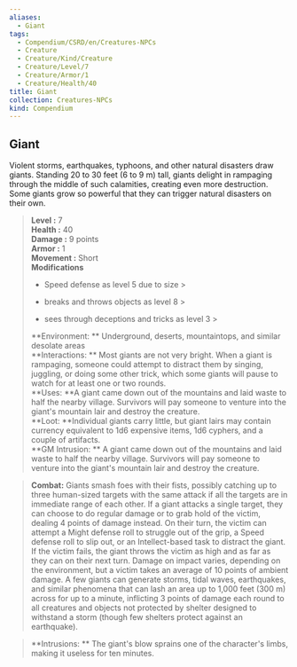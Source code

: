```yaml
---
aliases:
  - Giant
tags:
  - Compendium/CSRD/en/Creatures-NPCs
  - Creature
  - Creature/Kind/Creature
  - Creature/Level/7
  - Creature/Armor/1
  - Creature/Health/40
title: Giant
collection: Creatures-NPCs
kind: Compendium
---
```

## Giant  
Violent storms, earthquakes, typhoons, and other natural disasters draw giants. Standing 20 to 30 feet (6 to 9 m) tall, giants delight in rampaging through the middle of such calamities, creating even more destruction. Some giants grow so powerful that they can trigger natural disasters on their own.  

  
> **Level :** 7  
> **Health :** 40  
> **Damage :** 9 points  
> **Armor :** 1  
> **Movement :** Short  
> **Modifications**  
>- Speed defense as level 5 due to size >
>  
>- breaks and throws objects as level 8 >
>  
>- sees through deceptions and tricks as level 3 >
>  
> **Environment: ** Underground, deserts, mountaintops, and similar desolate areas  
> **Interactions: ** Most giants are not very bright. When a giant is rampaging, someone could attempt to distract them by singing, juggling, or doing some other trick, which some giants will pause to watch for at least one or two rounds.  
> **Uses: **A giant came down out of the mountains and laid waste to half the nearby village. Survivors will pay someone to venture into the giant's mountain lair and destroy the creature.  
> **Loot: **Individual giants carry little, but giant lairs may contain currency equivalent to 1d6 expensive items, 1d6 cyphers, and a couple of artifacts.  
> **GM Intrusion: ** A giant came down out of the mountains and laid waste to half the nearby village. Survivors will pay someone to venture into the giant's mountain lair and destroy the creature.  

> **Combat:** 
> Giants smash foes with their fists, possibly catching up to three human-sized targets with the same attack if all the targets are in immediate range of each other.
If a giant attacks a single target, they can choose to do regular damage or to grab hold of the victim, dealing 4 points of damage instead. On their turn, the victim can attempt a Might defense roll to struggle out of the grip, a Speed defense roll to slip out, or an Intellect-based task to distract the giant. If the victim fails, the giant throws the victim as high and as far as they can on their next turn. Damage on impact varies, depending on the environment, but a victim takes an average of 10 points of ambient damage.
A few giants can generate storms, tidal waves, earthquakes, and similar phenomena that can lash an area up to 1,000 feet (300 m) across for up to a minute, inflicting 3 points of damage each round to all creatures and objects not protected by shelter designed to withstand a storm (though few shelters protect against an earthquake).  
  

> **Intrusions: ** 
> The giant's blow sprains one of the character's limbs, making it useless for ten minutes.  
